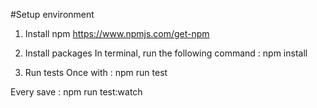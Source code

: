 #Setup environment 

1. Install npm
https://www.npmjs.com/get-npm

2. Install packages
In terminal, run the following command : 
npm install

3. Run tests
Once with :
npm run test

Every save : 
npm run test:watch
